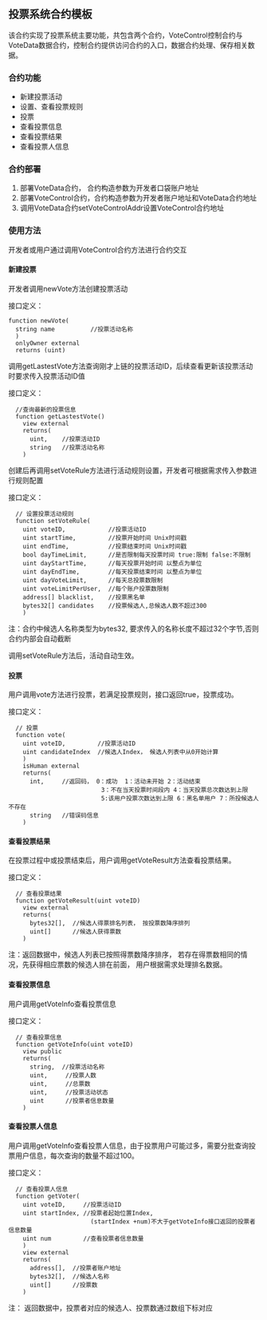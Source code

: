 ## 投票系统合约模板 

该合约实现了投票系统主要功能，共包含两个合约，VoteControl控制合约与VoteData数据合约，控制合约提供访问合约的入口，数据合约处理、保存相关数据。 

### 合约功能

- 新建投票活动
- 设置、查看投票规则
- 投票
- 查看投票信息
- 查看投票结果
- 查看投票人信息



### 合约部署

1. 部署VoteData合约， 合约构造参数为开发者口袋账户地址
2. 部署VoteControl合约，合约构造参数为开发者账户地址和VoteData合约地址
3. 调用VoteData合约setVoteControlAddr设置VoteControl合约地址



### 使用方法

开发者或用户通过调用VoteControl合约方法进行合约交互 



#### 新建投票

开发者调用newVote方法创建投票活动

接口定义：

```
function newVote(
  string name          //投票活动名称
  )
  onlyOwner external
  returns (uint)
```



调用getLastestVote方法查询刚才上链的投票活动ID，后续查看更新该投票活动时要求传入投票活动ID值

接口定义：

```
  //查询最新的投票信息
  function getLastestVote()
    view external
    returns(
      uint,    //投票活动ID
      string   //投票活动名称
    )
```



创建后再调用setVoteRule方法进行活动规则设置，开发者可根据需求传入参数进行规则配置

接口定义：

```
  // 设置投票活动规则
  function setVoteRule(
    uint voteID,            //投票活动ID
    uint startTime,         //投票开始时间 Unix时间戳
    uint endTime,           //投票结束时间 Unix时间戳
    bool dayTimeLimit,      //是否限制每天投票时间 true:限制 false:不限制
    uint dayStartTime,      //每天投票开始时间 以整点为单位
    uint dayEndTime,        //每天投票结束时间 以整点为单位
    uint dayVoteLimit,      //每天总投票数限制
    uint voteLimitPerUser,  //每个账户投票数限制
    address[] blacklist,    //投票黑名单
    bytes32[] candidates    //投票候选人,总候选人数不超过300
    )
```

注：合约中候选人名称类型为bytes32,  要求传入的名称长度不超过32个字节,否则合约内部会自动截断

调用setVoteRule方法后，活动自动生效。 



#### 投票

用户调用vote方法进行投票，若满足投票规则，接口返回true，投票成功。

接口定义：

```
  // 投票
  function vote(
    uint voteID,         //投票活动ID
    uint candidateIndex  //候选人Index， 候选人列表中从0开始计算
    )
    isHuman external
    returns(
      int,     //返回码， 0：成功  1：活动未开始 2：活动结束 
                          3：不在当天投票时间段内 4：当天投票总次数达到上限 
                          5:该用户投票次数达到上限 6：黑名单用户 7：所投候选人不存在
      string   //错误码信息
    )
```



#### 查看投票结果

在投票过程中或投票结束后，用户调用getVoteResult方法查看投票结果。

接口定义：

```
  // 查看投票结果
  function getVoteResult(uint voteID)
    view external
    returns(
      bytes32[],  //候选人得票排名列表， 按投票数降序排列
      uint[]      //候选人获得票数
    )
```

注：返回数据中，候选人列表已按照得票数降序排序， 若存在得票数相同的情况，先获得相应票数的候选人排在前面， 用户根据需求处理排名数据。



#### 查看投票信息

用户调用getVoteInfo查看投票信息

接口定义：

```
  // 查看投票信息
  function getVoteInfo(uint voteID)
    view public
    returns(
      string,  //投票活动名称
      uint,     //投票人数
      uint,     //总票数
      uint,     //投票活动状态
      uint      //投票者信息数量
    )

```



#### 查看投票人信息

用户调用getVoteInfo查看投票人信息，由于投票用户可能过多，需要分批查询投票用户信息，每次查询的数量不超过100。

接口定义：

```
  // 查看投票人信息
  function getVoter(
    uint voteID,     //投票活动ID
    uint startIndex, //投票者起始位置Index, 
                       (startIndex +num)不大于getVoteInfo接口返回的投票者信息数量
    uint num         //查看投票者信息数量
    )
    view external
    returns(
      address[],  //投票者账户地址
      bytes32[],  //候选人名称
      uint[]      //投票数
    )
```

注： 返回数据中，投票者对应的候选人、投票数通过数组下标对应
